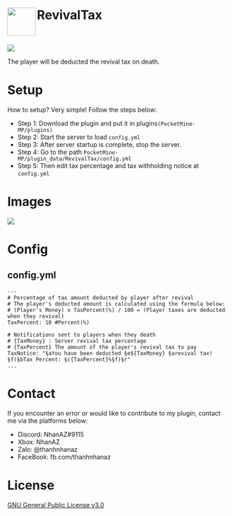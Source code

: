 <h1>RevivalTax<img src="https://github.com/NhanAZ/RevivalTax/blob/main/images/icon.png" height="64" width="64"  align="left"></img></h1><br/>

[![](https://poggit.pmmp.io/shield.state/RevivalTax)](https://poggit.pmmp.io/p/RevivalTax)

The player will be deducted the revival tax on death.

# Setup
How to setup? Very simple! Follow the steps below:
- Step 1: Download the plugin and put it in plugins`(PocketMine-MP/plugins)`
- Step 2: Start the server to load `config.yml`
- Step 3: After server startup is complete, stop the server.
- Step 4: Go to the path `PocketMine-MP/plugin_data/RevivalTax/config.yml`
- Step 5: Then edit tax percentage and tax withholding notice at `config.yml`

# Images
<img src="https://github.com/NhanAZ/RevivalTax/blob/main/images/ingame.png" />

# Config
## config.yml
```
---
# Percentage of tax amount deducted by player after revival
# The player's deducted amount is calculated using the formula below:
# (Player's Money) x TaxPercent(%) / 100 = (Player taxes are deducted when they revival)
TaxPercent: 10 #Percent(%)

# Notifications sent to players when they death
# {TaxMoney} : Server revival tax percentage
# {TaxPercent} The amount of the player's revival tax to pay
TaxNotice: "§aYou have been deducted §e${TaxMoney} §arevival tax! §f(§bTax Percent: §c{TaxPercent}%§f)§r"
...
```

# Contact
If you encounter an error or would like to contribute to my plugin, contact me via the platforms below:
- Discord: NhanAZ#9115
- Xbox: NhanAZ
- Zalo: @thanhnhanaz
- FaceBook: fb.com/thanhnhanaz

# License
[GNU General Public License v3.0](https://www.gnu.org/licenses/gpl-3.0.html)
